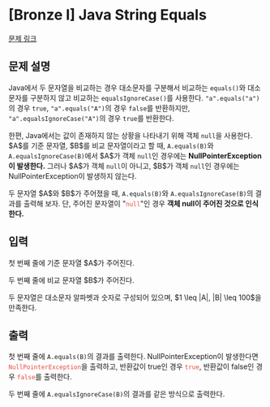 # [Bronze I] Java String Equals

[문제 링크](https://www.acmicpc.net/problem/33556) 

## 문제 설명

<p>Java에서 두 문자열을 비교하는 경우 대소문자를 구분해서 비교하는 <code>equals()</code>와 대소문자를 구분하지 않고 비교하는 <code>equalsIgnoreCase()</code>를 사용한다. <code>"a".equals("a")</code>의 경우 <code>true</code>, <code>"a".equals("A")</code>의 경우 <code>false</code>를 반환하지만, <code>"a".equalsIgnoreCase("A")</code>의 경우 <code>true</code>를 반환한다.</p>

<p>한편, Java에서는 값이 존재하지 않는 상황을 나타내기 위해 객체 <code>null</code>을 사용한다. $A$를 기준 문자열, $B$를 비교 문자열이라고 할 때, <code>A.equals(B)</code>와 <code>A.equalsIgnoreCase(B)</code>에서 $A$가 객체 <code>null</code>인 경우에는 <strong>NullPointerException이 발생한다.</strong> 그러나 $A$가 객체 <code>null</code>이 아니고, $B$가 객체 <code>null</code>인 경우에는 NullPointerException이 발생하지 않는다.</p>

<p>두 문자열 $A$와 $B$가 주어졌을 때, <code>A.equals(B)</code>와 <code>A.equalsIgnoreCase(B)</code>의 결과를 출력해 보자. 단, 주어진 문자열이 "<code><span style="color:#e74c3c;">null</span></code>"인 경우 <strong>객체 null이 주어진 것으로 인식한다.</strong></p>

## 입력 

 <p>첫 번째 줄에 기준 문자열 $A$가 주어진다.</p>

<p>두 번째 줄에 비교 문자열 $B$가 주어진다.</p>

<p>두 문자열은 대소문자 알파벳과 숫자로 구성되어 있으며, $1 \leq |A|, |B| \leq 100$을 만족한다.</p>

## 출력 

 <p>첫 번째 줄에 <code>A.equals(B)</code>의 결과를 출력한다. NullPointerException이 발생한다면 <span style="color:#e74c3c;"><code>NullPointerException</code></span>을 출력하고, 반환값이 true인 경우 <span style="color:#e74c3c;"><code>true</code></span>, 반환값이 false인 경우 <span style="color:#e74c3c;"><code>false</code></span>를 출력한다.</p>

<p>두 번째 줄에 <code>A.equalsIgnoreCase(B)</code>의 결과를 같은 방식으로 출력한다.</p>

